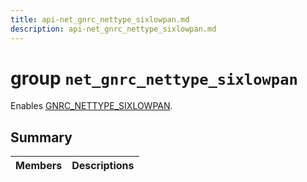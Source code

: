 ```yaml
---
title: api-net_gnrc_nettype_sixlowpan.md
description: api-net_gnrc_nettype_sixlowpan.md
---
```

# group `net_gnrc_nettype_sixlowpan` 

Enables [GNRC_NETTYPE_SIXLOWPAN](./doc/starlight-docs/src/content/docs/apidoc/api-undefined.md#group__net__gnrc__nettype_1gga2582fbb16a318806983c225a69460902ae3db3bc6ba0636854f94574d7eba0a99).

## Summary

 Members                        | Descriptions                                
--------------------------------|---------------------------------------------

